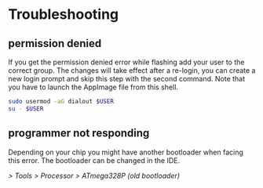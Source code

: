 # Troubleshooting

## permission denied
If you get the permission denied error while flashing add your user to the correct group. The changes will take effect after a re-login, you can create a new login prompt and skip this step with the second command. Note that you have to launch the AppImage file from this shell.

```bash
sudo usermod -aG dialout $USER
su - $USER
```

## programmer not responding
Depending on your chip you might have another bootloader when facing this error. The bootloader can be changed in the IDE.

*> Tools > Processor > ATmega328P (old bootloader)*

